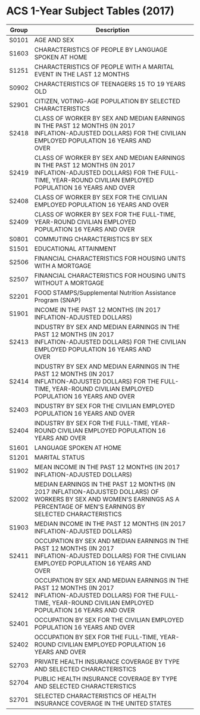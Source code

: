 # ACS 1-Year Subject Tables (2017)

| Group | Description |
| ----- | ----- |
| S0101 | AGE AND SEX |
| S1603 | CHARACTERISTICS OF PEOPLE BY LANGUAGE SPOKEN AT HOME |
| S1251 | CHARACTERISTICS OF PEOPLE WITH A MARITAL EVENT IN THE LAST 12 MONTHS |
| S0902 | CHARACTERISTICS OF TEENAGERS 15 TO 19 YEARS OLD |
| S2901 | CITIZEN, VOTING-AGE POPULATION BY SELECTED CHARACTERISTICS |
| S2418 | CLASS OF WORKER BY SEX AND MEDIAN EARNINGS IN THE PAST 12 MONTHS (IN 2017<br/>INFLATION-ADJUSTED DOLLARS) FOR THE CIVILIAN EMPLOYED POPULATION 16 YEARS AND<br/>OVER |
| S2419 | CLASS OF WORKER BY SEX AND MEDIAN EARNINGS IN THE PAST 12 MONTHS (IN 2017<br/>INFLATION-ADJUSTED DOLLARS) FOR THE FULL-TIME, YEAR-ROUND CIVILIAN EMPLOYED<br/>POPULATION 16 YEARS AND OVER |
| S2408 | CLASS OF WORKER BY SEX FOR THE CIVILIAN EMPLOYED POPULATION 16 YEARS AND OVER |
| S2409 | CLASS OF WORKER BY SEX FOR THE FULL-TIME, YEAR-ROUND CIVILIAN EMPLOYED<br/>POPULATION 16 YEARS AND OVER |
| S0801 | COMMUTING CHARACTERISTICS BY SEX |
| S1501 | EDUCATIONAL ATTAINMENT |
| S2506 | FINANCIAL CHARACTERISTICS FOR HOUSING UNITS WITH A MORTGAGE |
| S2507 | FINANCIAL CHARACTERISTICS FOR HOUSING UNITS WITHOUT A MORTGAGE |
| S2201 | FOOD STAMPS/Supplemental Nutrition Assistance Program (SNAP) |
| S1901 | INCOME IN THE PAST 12 MONTHS (IN 2017 INFLATION-ADJUSTED DOLLARS) |
| S2413 | INDUSTRY BY SEX AND MEDIAN EARNINGS IN THE PAST 12 MONTHS (IN 2017<br/>INFLATION-ADJUSTED DOLLARS) FOR THE CIVILIAN EMPLOYED POPULATION 16 YEARS AND<br/>OVER |
| S2414 | INDUSTRY BY SEX AND MEDIAN EARNINGS IN THE PAST 12 MONTHS (IN 2017<br/>INFLATION-ADJUSTED DOLLARS) FOR THE FULL-TIME, YEAR-ROUND CIVILIAN EMPLOYED<br/>POPULATION 16 YEARS AND OVER |
| S2403 | INDUSTRY BY SEX FOR THE CIVILIAN EMPLOYED POPULATION 16 YEARS AND OVER |
| S2404 | INDUSTRY BY SEX FOR THE FULL-TIME, YEAR-ROUND CIVILIAN EMPLOYED POPULATION 16<br/>YEARS AND OVER |
| S1601 | LANGUAGE SPOKEN AT HOME |
| S1201 | MARITAL STATUS |
| S1902 | MEAN INCOME IN THE PAST 12 MONTHS (IN 2017 INFLATION-ADJUSTED DOLLARS) |
| S2002 | MEDIAN EARNINGS IN THE PAST 12 MONTHS (IN 2017 INFLATION-ADJUSTED DOLLARS) OF<br/>WORKERS BY SEX AND WOMEN'S EARNINGS AS A PERCENTAGE OF MEN'S EARNINGS BY<br/>SELECTED CHARACTERISTICS |
| S1903 | MEDIAN INCOME IN THE PAST 12 MONTHS (IN 2017 INFLATION-ADJUSTED DOLLARS) |
| S2411 | OCCUPATION BY SEX AND MEDIAN EARNINGS IN THE PAST 12 MONTHS (IN 2017<br/>INFLATION-ADJUSTED DOLLARS) FOR THE CIVILIAN EMPLOYED POPULATION 16 YEARS AND<br/>OVER |
| S2412 | OCCUPATION BY SEX AND MEDIAN EARNINGS IN THE PAST 12 MONTHS (IN 2017<br/>INFLATION-ADJUSTED DOLLARS) FOR THE FULL-TIME, YEAR-ROUND CIVILIAN EMPLOYED<br/>POPULATION 16 YEARS AND OVER |
| S2401 | OCCUPATION BY SEX FOR THE CIVILIAN EMPLOYED POPULATION 16 YEARS AND OVER |
| S2402 | OCCUPATION BY SEX FOR THE FULL-TIME, YEAR-ROUND CIVILIAN EMPLOYED POPULATION 16<br/>YEARS AND OVER |
| S2703 | PRIVATE HEALTH INSURANCE COVERAGE BY TYPE AND SELECTED CHARACTERISTICS |
| S2704 | PUBLIC HEALTH INSURANCE COVERAGE BY TYPE AND SELECTED CHARACTERISTICS |
| S2701 | SELECTED CHARACTERISTICS OF HEALTH INSURANCE COVERAGE IN THE UNITED STATES |

